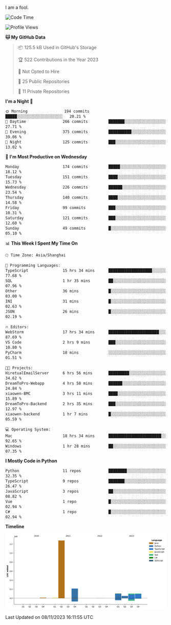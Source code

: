 I am a fool.

<!--START_SECTION:waka-->
![Code Time](http://img.shields.io/badge/Code%20Time-856%20hrs%2052%20mins-blue)

![Profile Views](http://img.shields.io/badge/Profile%20Views-4-blue)

**🐱 My GitHub Data** 

> 📦 125.5 kB Used in GitHub's Storage 
 > 
> 🏆 522 Contributions in the Year 2023
 > 
> 🚫 Not Opted to Hire
 > 
> 📜 25 Public Repositories 
 > 
> 🔑 11 Private Repositories 
 > 
**I'm a Night 🦉** 

```text
🌞 Morning                194 commits         █████░░░░░░░░░░░░░░░░░░░░   20.21 % 
🌆 Daytime                266 commits         ███████░░░░░░░░░░░░░░░░░░   27.71 % 
🌃 Evening                375 commits         ██████████░░░░░░░░░░░░░░░   39.06 % 
🌙 Night                  125 commits         ███░░░░░░░░░░░░░░░░░░░░░░   13.02 % 
```
📅 **I'm Most Productive on Wednesday** 

```text
Monday                   174 commits         █████░░░░░░░░░░░░░░░░░░░░   18.12 % 
Tuesday                  151 commits         ████░░░░░░░░░░░░░░░░░░░░░   15.73 % 
Wednesday                226 commits         ██████░░░░░░░░░░░░░░░░░░░   23.54 % 
Thursday                 140 commits         ████░░░░░░░░░░░░░░░░░░░░░   14.58 % 
Friday                   99 commits          ███░░░░░░░░░░░░░░░░░░░░░░   10.31 % 
Saturday                 121 commits         ███░░░░░░░░░░░░░░░░░░░░░░   12.60 % 
Sunday                   49 commits          █░░░░░░░░░░░░░░░░░░░░░░░░   05.10 % 
```


📊 **This Week I Spent My Time On** 

```text
🕑︎ Time Zone: Asia/Shanghai

💬 Programming Languages: 
TypeScript               15 hrs 34 mins      ███████████████████░░░░░░   77.68 % 
SQL                      1 hr 35 mins        ██░░░░░░░░░░░░░░░░░░░░░░░   07.96 % 
Other                    36 mins             █░░░░░░░░░░░░░░░░░░░░░░░░   03.00 % 
INI                      31 mins             █░░░░░░░░░░░░░░░░░░░░░░░░   02.63 % 
JSON                     26 mins             █░░░░░░░░░░░░░░░░░░░░░░░░   02.19 % 

🔥 Editors: 
WebStorm                 17 hrs 34 mins      ██████████████████████░░░   87.69 % 
VS Code                  2 hrs 9 mins        ███░░░░░░░░░░░░░░░░░░░░░░   10.80 % 
PyCharm                  18 mins             ░░░░░░░░░░░░░░░░░░░░░░░░░   01.51 % 

🐱‍💻 Projects: 
HiretualEmailServer      6 hrs 56 mins       █████████░░░░░░░░░░░░░░░░   34.62 % 
DreamToPro-Webapp        4 hrs 58 mins       ██████░░░░░░░░░░░░░░░░░░░   24.84 % 
xiaowen-BMC              3 hrs 11 mins       ████░░░░░░░░░░░░░░░░░░░░░   15.89 % 
DreamToPro-Backend       2 hrs 35 mins       ███░░░░░░░░░░░░░░░░░░░░░░   12.97 % 
xiaowen-backend          1 hr 7 mins         █░░░░░░░░░░░░░░░░░░░░░░░░   05.59 % 

💻 Operating System: 
Mac                      18 hrs 34 mins      ███████████████████████░░   92.65 % 
Windows                  1 hr 28 mins        ██░░░░░░░░░░░░░░░░░░░░░░░   07.35 % 
```

**I Mostly Code in Python** 

```text
Python                   11 repos            ████████░░░░░░░░░░░░░░░░░   32.35 % 
TypeScript               9 repos             ███████░░░░░░░░░░░░░░░░░░   26.47 % 
JavaScript               3 repos             ██░░░░░░░░░░░░░░░░░░░░░░░   08.82 % 
Vue                      1 repo              █░░░░░░░░░░░░░░░░░░░░░░░░   02.94 % 
C#                       1 repo              █░░░░░░░░░░░░░░░░░░░░░░░░   02.94 % 
```



**Timeline**

![Lines of Code chart](https://raw.githubusercontent.com/VeejaLiu/VeejaLiu/master/assets/bar_graph.png)


 Last Updated on 08/11/2023 16:11:55 UTC
<!--END_SECTION:waka-->
